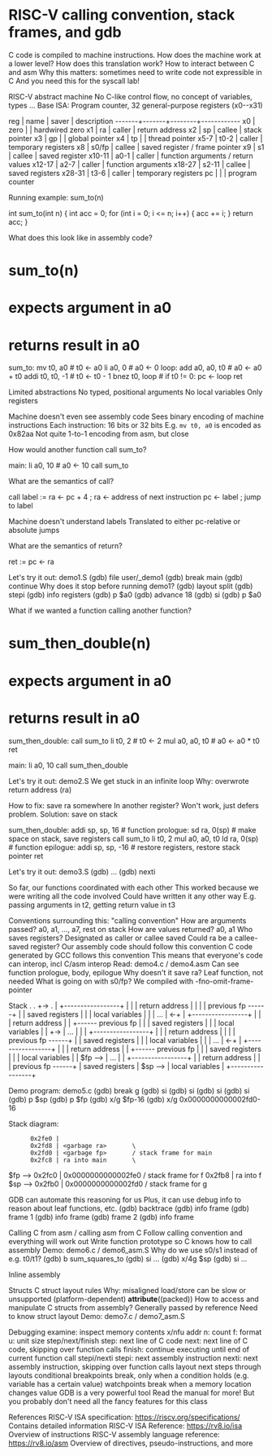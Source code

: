 # RISC-V calling convention, stack frames, and gdb

C code is compiled to machine instructions.
  How does the machine work at a lower level?
  How does this translation work?
  How to interact between C and asm
  Why this matters: sometimes need to write code not expressible in C
    And you need this for the syscall lab!

RISC-V abstract machine
  No C-like control flow, no concept of variables, types ...
  Base ISA: Program counter, 32 general-purpose registers (x0--x31)

reg    | name  | saver  | description
-------+-------+--------+------------
x0     | zero  |        | hardwired zero
x1     | ra    | caller | return address
x2     | sp    | callee | stack pointer
x3     | gp    |        | global pointer
x4     | tp    |        | thread pointer
x5-7   | t0-2  | caller | temporary registers
x8     | s0/fp | callee | saved register / frame pointer
x9     | s1    | callee | saved register
x10-11 | a0-1  | caller | function arguments / return values
x12-17 | a2-7  | caller | function arguments
x18-27 | s2-11 | callee | saved registers
x28-31 | t3-6  | caller | temporary registers
pc     |       |        | program counter

Running example: sum_to(n)

  int sum_to(int n) {
    int acc = 0;
    for (int i = 0; i <= n; i++) {
      acc += i;
    }
    return acc;
  }

What does this look like in assembly code?

  # sum_to(n)
  # expects argument in a0
  # returns result in a0
  sum_to:
    mv t0, a0          # t0 <- a0
    li a0, 0           # a0 <- 0
  loop:
    add a0, a0, t0     # a0 <- a0 + t0
    addi t0, t0, -1    # t0 <- t0 - 1
    bnez t0, loop      # if t0 != 0: pc <- loop
    ret

Limited abstractions
  No typed, positional arguments
  No local variables
  Only registers

Machine doesn't even see assembly code
  Sees binary encoding of machine instructions
    Each instruction: 16 bits or 32 bits
  E.g. `mv t0, a0` is encoded as 0x82aa
  Not quite 1-to-1 encoding from asm, but close

How would another function call sum_to?

  main:
    li a0, 10          # a0 <- 10
    call sum_to

What are the semantics of call?

  call label :=
    ra <- pc + 4       ; ra <- address of next instruction
    pc <- label        ; jump to label

Machine doesn't understand labels
  Translated to either pc-relative or absolute jumps

What are the semantics of return?

  ret :=
    pc <- ra

Let's try it out: demo1.S
  (gdb) file user/_demo1
  (gdb) break main
  (gdb) continue
  Why does it stop before running demo1?
  (gdb) layout split
  (gdb) stepi
  (gdb) info registers
  (gdb) p $a0
  (gdb) advance 18
  (gdb) si
  (gdb) p $a0

What if we wanted a function calling another function?

  # sum_then_double(n)
  # expects argument in a0
  # returns result in a0
  sum_then_double:
    call sum_to
    li t0, 2           # t0 <- 2
    mul a0, a0, t0     # a0 <- a0 * t0
    ret

  main:
    li a0, 10
    call sum_then_double

Let's try it out: demo2.S
  We get stuck in an infinite loop
  Why: overwrote return address (ra)

How to fix: save ra somewhere
  In another register? Won't work, just defers problem.
  Solution: save on stack

  sum_then_double:
    addi sp, sp, 16    # function prologue:
    sd ra, 0(sp)       # make space on stack, save registers
    call sum_to
    li t0, 2
    mul a0, a0, t0
    ld ra, 0(sp)       # function epilogue:
    addi sp, sp, -16   # restore registers, restore stack pointer
    ret

Let's try it out: demo3.S
  (gdb) ...
  (gdb) nexti

So far, our functions coordinated with each other
  This worked because we were writing all the code involved
  Could have written it any other way
    E.g. passing arguments in t2, getting return value in t3

Conventions surrounding this: "calling convention"
  How are arguments passed?
    a0, a1, ..., a7, rest on stack
  How are values returned?
    a0, a1
  Who saves registers?
    Designated as caller or callee saved
    Could ra be a callee-saved register?
  Our assembly code should follow this convention
  C code generated by GCC follows this convention
  This means that everyone's code can interop, incl C/asm interop
  Read: demo4.c / demo4.asm
    Can see function prologue, body, epilogue
    Why doesn't it save ra? Leaf function, not needed
    What is going on with s0/fp?
      We compiled with -fno-omit-frame-pointer

Stack
                   .
                   .
      +->          .
      |   +-----------------+   |
      |   | return address  |   |
      |   |   previous fp ------+
      |   | saved registers |
      |   | local variables |
      |   |       ...       | <-+
      |   +-----------------+   |
      |   | return address  |   |
      +------ previous fp   |   |
          | saved registers |   |
          | local variables |   |
      +-> |       ...       |   |
      |   +-----------------+   |
      |   | return address  |   |
      |   |   previous fp ------+
      |   | saved registers |
      |   | local variables |
      |   |       ...       | <-+
      |   +-----------------+   |
      |   | return address  |   |
      +------ previous fp   |   |
          | saved registers |   |
          | local variables |   |
  $fp --> |       ...       |   |
          +-----------------+   |
          | return address  |   |
          |   previous fp ------+
          | saved registers |
  $sp --> | local variables |
          +-----------------+

Demo program: demo5.c
  (gdb) break g
  (gdb) si
  (gdb) si
  (gdb) si
  (gdb) si
  (gdb) p $sp
  (gdb) p $fp
  (gdb) x/g $fp-16
  (gdb) x/g 0x0000000000002fd0-16

Stack diagram:

          0x2fe0 |
          0x2fd8 | <garbage ra>       \
          0x2fd0 | <garbage fp>       / stack frame for main
          0x2fc8 | ra into main       \
  $fp --> 0x2fc0 | 0x0000000000002fe0 / stack frame for f
          0x2fb8 | ra into f          \
  $sp --> 0x2fb0 | 0x0000000000002fd0 / stack frame for g

GDB can automate this reasoning for us
  Plus, it can use debug info to reason about leaf functions, etc.
  (gdb) backtrace
  (gdb) info frame
  (gdb) frame 1
  (gdb) info frame
  (gdb) frame 2
  (gdb) info frame

Calling C from asm / calling asm from C
  Follow calling convention and everything will work out
  Write function prototype so C knows how to call assembly
  Demo: demo6.c / demo6_asm.S
    Why do we use s0/s1 instead of e.g. t0/t1?
    (gdb) b sum_squares_to
    (gdb) si ...
    (gdb) x/4g $sp
    (gdb) si ...

Inline assembly

Structs
  C struct layout rules
    Why: misaligned load/store can be slow or unsupported (platform-dependent)
  __attribute__((packed))
  How to access and manipulate C structs from assembly?
    Generally passed by reference
    Need to know struct layout
    Demo: demo7.c / demo7_asm.S

Debugging
  examine: inspect memory contents
    x/nfu addr
      n: count
      f: format
      u: unit size
  step/next/finish
    step: next line of C code
    next: next line of C code, skipping over function calls
    finish: continue executing until end of current function call
  stepi/nexti
    stepi: next assembly instruction
    nexti: next assembly instruction, skipping over function calls
  layout next
    steps through layouts
  conditional breakpoints
    break, only when a condition holds (e.g. variable has a certain value)
  watchpoints
    break when a memory location changes value
  GDB is a very powerful tool
    Read the manual for more!
    But you probably don't need all the fancy features for this class

References
  RISC-V ISA specification: https://riscv.org/specifications/
    Contains detailed information
  RISC-V ISA Reference: https://rv8.io/isa
    Overview of instructions
  RISC-V assembly language reference: https://rv8.io/asm
    Overview of directives, pseudo-instructions, and more